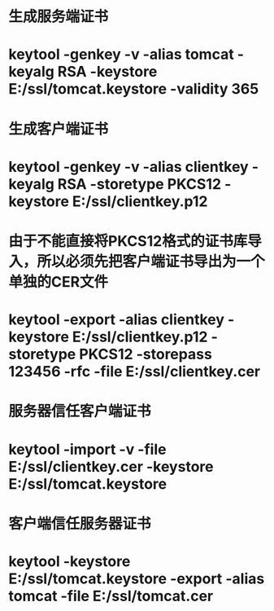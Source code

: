 
# 生成服务端证书
# keytool -genkey -v -alias tomcat -keyalg RSA -keystore E:/ssl/tomcat.keystore -validity 365

# 生成客户端证书
# keytool -genkey -v -alias clientkey -keyalg RSA -storetype PKCS12 -keystore E:/ssl/clientkey.p12

# 由于不能直接将PKCS12格式的证书库导入，所以必须先把客户端证书导出为一个单独的CER文件
# keytool -export -alias clientkey -keystore E:/ssl/clientkey.p12 -storetype PKCS12 -storepass 123456 -rfc -file E:/ssl/clientkey.cer

# 服务器信任客户端证书
# keytool -import -v -file E:/ssl/clientkey.cer -keystore E:/ssl/tomcat.keystore

# 客户端信任服务器证书
# keytool -keystore E:/ssl/tomcat.keystore -export -alias tomcat -file E:/ssl/tomcat.cer
